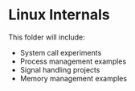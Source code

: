 # Linux Internals

This folder will include:

- System call experiments
- Process management examples
- Signal handling projects
- Memory management examples
